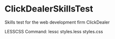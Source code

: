 # ClickDealerSkillsTest
Skills test for the web development firm ClickDealer

LESSCSS Command: 
lessc styles.less styles.css